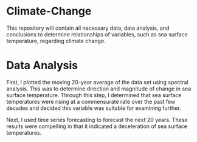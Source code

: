 # Climate-Change

This repository will contain all necessary data, data analysis, and conclusions to determine relationships of variables, such as sea surface temperature, regarding climate change.


# Data Analysis

First, I plotted the moving 20-year average of the data set using spectral analysis. This was to determine direction and magnitude of change in sea surface temperature. Through this step, I determined that sea surface temperatures were rising at a commensurate rate over the past few decades and decided this variable was suitable for examining further. 


Next, I used time series forecasting to forecast the next 20 years. These results were compelling in that it indicated a deceleration of sea surface temperatures. 
